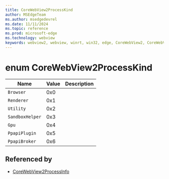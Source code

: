 ```yaml
---
title: CoreWebView2ProcessKind
author: MSEdgeTeam
ms.author: msedgedevrel
ms.date: 11/11/2024
ms.topic: reference
ms.prod: microsoft-edge
ms.technology: webview
keywords: webview2, webview, winrt, win32, edge, CoreWebView2, CoreWebView2Controller, browser control, edge html, CoreWebView2ProcessKind
---
```


# enum CoreWebView2ProcessKind

| Name |  Value | Description |
|--|--|--|
|`Browser` | 0x0  |  |
|`Renderer` | 0x1  |  |
|`Utility` | 0x2  |  |
|`SandboxHelper` | 0x3  |  |
|`Gpu` | 0x4  |  |
|`PpapiPlugin` | 0x5  |  |
|`PpapiBroker` | 0x6  |  |


## Referenced by

- [CoreWebView2ProcessInfo](corewebview2processinfo.md)
